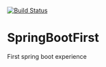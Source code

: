 [![Build Status](https://app.travis-ci.com/LuisCPRodrigues/SrpingBootFirst.svg?branch=master)](https://app.travis-ci.com/LuisCPRodrigues/SrpingBootFirst)
# SpringBootFirst
First spring boot experience
